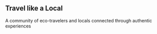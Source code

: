 ## Travel like a Local
A community of eco-travelers and locals connected through authentic experiences

